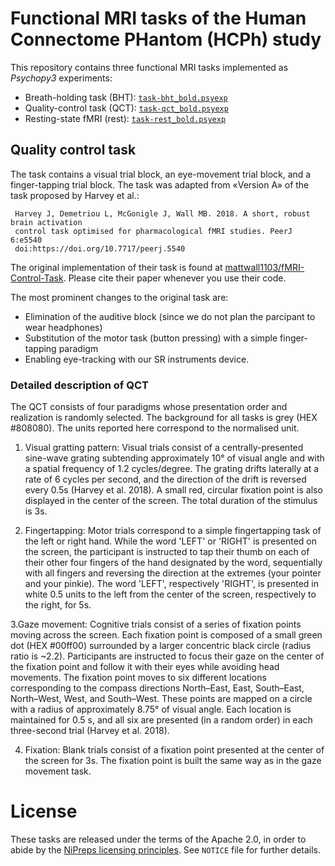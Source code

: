 # Functional MRI tasks of the Human Connectome PHantom (HCPh) study

This repository contains three functional MRI tasks implemented as *Psychopy3* experiments:

* Breath-holding task (BHT): [`task-bht_bold.psyexp`](https://github.com/TheAxonLab/HCPh-fMRI-tasks/blob/master/task-bht_bold.psyexp)
* Quality-control task (QCT): [`task-qct_bold.psyexp`](https://github.com/TheAxonLab/HCPh-fMRI-tasks/blob/master/task-qct_bold.psyexp)
* Resting-state fMRI (rest): [`task-rest_bold.psyexp`](https://github.com/TheAxonLab/HCPh-fMRI-tasks/blob/master/task-rest_bold.psyexp)

## Quality control task
The task contains a visual trial block, an eye-movement trial block, and a finger-tapping trial block.
The task was adapted from «Version A» of the task proposed by Harvey et al.:

     Harvey J, Demetriou L, McGonigle J, Wall MB. 2018. A short, robust brain activation
     control task optimised for pharmacological fMRI studies. PeerJ 6:e5540
     doi:https://doi.org/10.7717/peerj.5540

The original implementation of their task is found at [mattwall1103/fMRI-Control-Task](https://github.com/mattwall1103/fMRI-Control-Task). Please cite their paper whenever you use their code.

The most prominent changes to the original task are:

- Elimination of the auditive block (since we do not plan the parcipant to wear headphones)
- Substitution of the motor task (button pressing) with a simple finger-tapping paradigm
- Enabling eye-tracking with our SR instruments device.

### Detailed description of QCT

The QCT consists of four paradigms whose presentation order and realization is randomly selected. The background for all tasks is grey (HEX #808080). The units reported here correspond to the normalised unit.

1. Visual gratting pattern: Visual trials consist of a centrally-presented sine-wave grating subtending approximately 10° of visual angle and with a spatial frequency of 1.2 cycles/degree. The grating drifts laterally at a rate of 6 cycles per second, and the direction of the drift is reversed every 0.5s (Harvey et al. 2018). A small red, circular fixation point is also displayed in the center of the screen. The total duration of the stimulus is 3s.

2. Fingertapping: Motor trials correspond to a simple fingertapping task of the left or right hand. While the word 'LEFT' or 'RIGHT' is presented on the screen, the participant is instructed to tap their thumb on each of their other four fingers of the hand designated by the word, sequentially with all fingers and reversing the direction at the extremes (your pointer and your pinkie). The word 'LEFT', respectively 'RIGHT', is presented in white 0.5 units to the left from the center of the screen, respectively to the right, for 5s.

3.Gaze movement: Cognitive trials consist of a series of fixation points moving across the screen. Each fixation point is composed of a small green dot (HEX #00ff00) surrounded by a larger concentric black circle (radius ratio is ~2.2). Participants are instructed to focus their gaze on the center of the fixation point and follow it with their eyes while avoiding head movements. The fixation point moves to six different locations corresponding to the compass directions North–East, East, South–East, North–West, West, and South–West. These points are mapped on a circle with a radius of approximately 8.75° of visual angle. Each location is maintained for 0.5 s, and all six are presented (in a random order) in each three-second trial (Harvey et al. 2018).

4. Fixation: Blank trials consist of a fixation point presented at the center of the screen for 3s. The fixation point is built the same way as in the gaze movement task.

# License

These tasks are released under the terms of the Apache 2.0, in order to abide by the [NiPreps licensing principles](https://www.nipreps.org/community/licensing/). See ``NOTICE`` file for further details.
